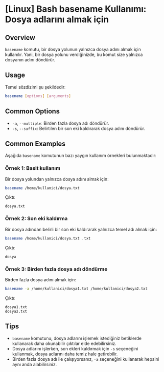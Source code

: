 # [Linux] Bash basename Kullanımı: Dosya adlarını almak için

## Overview
`basename` komutu, bir dosya yolunun yalnızca dosya adını almak için kullanılır. Yani, bir dosya yolunu verdiğinizde, bu komut size yalnızca dosyanın adını döndürür.

## Usage
Temel sözdizimi şu şekildedir:

```bash
basename [options] [arguments]
```

## Common Options
- `-a`, `--multiple`: Birden fazla dosya adı döndürür.
- `-s`, `--suffix`: Belirtilen bir son eki kaldırarak dosya adını döndürür.

## Common Examples
Aşağıda `basename` komutunun bazı yaygın kullanım örnekleri bulunmaktadır:

### Örnek 1: Basit kullanım
Bir dosya yolundan yalnızca dosya adını almak için:

```bash
basename /home/kullanici/dosya.txt
```
Çıktı:
```
dosya.txt
```

### Örnek 2: Son eki kaldırma
Bir dosya adından belirli bir son eki kaldırarak yalnızca temel adı almak için:

```bash
basename /home/kullanici/dosya.txt .txt
```
Çıktı:
```
dosya
```

### Örnek 3: Birden fazla dosya adı döndürme
Birden fazla dosya adını almak için:

```bash
basename -a /home/kullanici/dosya1.txt /home/kullanici/dosya2.txt
```
Çıktı:
```
dosya1.txt
dosya2.txt
```

## Tips
- `basename` komutunu, dosya adlarını işlemek istediğiniz betiklerde kullanarak daha okunabilir çıktılar elde edebilirsiniz.
- Dosya adlarını işlerken, son ekleri kaldırmak için `-s` seçeneğini kullanmak, dosya adlarını daha temiz hale getirebilir.
- Birden fazla dosya adı ile çalışıyorsanız, `-a` seçeneğini kullanarak hepsini aynı anda alabilirsiniz.